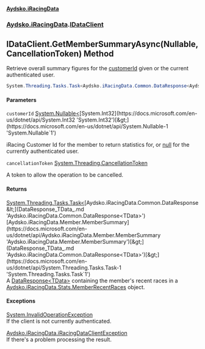 #### [Aydsko.iRacingData](index.md 'index')
### [Aydsko.iRacingData](index.md#Aydsko.iRacingData 'Aydsko.iRacingData').[IDataClient](IDataClient.md 'Aydsko.iRacingData.IDataClient')

## IDataClient.GetMemberSummaryAsync(Nullable<int>, CancellationToken) Method

Retrieve overall summary figures for the [customerId](IDataClient.GetMemberSummaryAsync(Nullable_int_,CancellationToken).md#Aydsko.iRacingData.IDataClient.GetMemberSummaryAsync(System.Nullable_int_,System.Threading.CancellationToken).customerId 'Aydsko.iRacingData.IDataClient.GetMemberSummaryAsync(System.Nullable<int>, System.Threading.CancellationToken).customerId') given or the current authenticated user.

```csharp
System.Threading.Tasks.Task<Aydsko.iRacingData.Common.DataResponse<Aydsko.iRacingData.Member.MemberSummary>> GetMemberSummaryAsync(System.Nullable<int> customerId=null, System.Threading.CancellationToken cancellationToken=default(System.Threading.CancellationToken));
```
#### Parameters

<a name='Aydsko.iRacingData.IDataClient.GetMemberSummaryAsync(System.Nullable_int_,System.Threading.CancellationToken).customerId'></a>

`customerId` [System.Nullable&lt;](https://docs.microsoft.com/en-us/dotnet/api/System.Nullable-1 'System.Nullable`1')[System.Int32](https://docs.microsoft.com/en-us/dotnet/api/System.Int32 'System.Int32')[&gt;](https://docs.microsoft.com/en-us/dotnet/api/System.Nullable-1 'System.Nullable`1')

iRacing Customer Id for the member to return statistics for, or [null](https://docs.microsoft.com/en-us/dotnet/csharp/language-reference/keywords/null 'https://docs.microsoft.com/en-us/dotnet/csharp/language-reference/keywords/null') for the currently authenticated user.

<a name='Aydsko.iRacingData.IDataClient.GetMemberSummaryAsync(System.Nullable_int_,System.Threading.CancellationToken).cancellationToken'></a>

`cancellationToken` [System.Threading.CancellationToken](https://docs.microsoft.com/en-us/dotnet/api/System.Threading.CancellationToken 'System.Threading.CancellationToken')

A token to allow the operation to be cancelled.

#### Returns
[System.Threading.Tasks.Task&lt;](https://docs.microsoft.com/en-us/dotnet/api/System.Threading.Tasks.Task-1 'System.Threading.Tasks.Task`1')[Aydsko.iRacingData.Common.DataResponse&lt;](DataResponse_TData_.md 'Aydsko.iRacingData.Common.DataResponse<TData>')[Aydsko.iRacingData.Member.MemberSummary](https://docs.microsoft.com/en-us/dotnet/api/Aydsko.iRacingData.Member.MemberSummary 'Aydsko.iRacingData.Member.MemberSummary')[&gt;](DataResponse_TData_.md 'Aydsko.iRacingData.Common.DataResponse<TData>')[&gt;](https://docs.microsoft.com/en-us/dotnet/api/System.Threading.Tasks.Task-1 'System.Threading.Tasks.Task`1')  
A [DataResponse&lt;TData&gt;](DataResponse_TData_.md 'Aydsko.iRacingData.Common.DataResponse<TData>') containing the member's recent races in a [Aydsko.iRacingData.Stats.MemberRecentRaces](https://docs.microsoft.com/en-us/dotnet/api/Aydsko.iRacingData.Stats.MemberRecentRaces 'Aydsko.iRacingData.Stats.MemberRecentRaces') object.

#### Exceptions

[System.InvalidOperationException](https://docs.microsoft.com/en-us/dotnet/api/System.InvalidOperationException 'System.InvalidOperationException')  
If the client is not currently authenticated.

[Aydsko.iRacingData.iRacingDataClientException](https://docs.microsoft.com/en-us/dotnet/api/Aydsko.iRacingData.iRacingDataClientException 'Aydsko.iRacingData.iRacingDataClientException')  
If there's a problem processing the result.